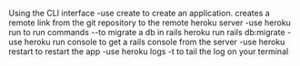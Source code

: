 Using the CLI interface
-use create to create an application. creates a remote link from the git repository to the remote heroku server
-use heroku run to run commands
--to migrate a db in rails heroku run rails db:migrate
-use heroku run console to get a rails console from the server
-use heroku restart to restart the app
-use heroku logs -t to tail the log on your terminal

